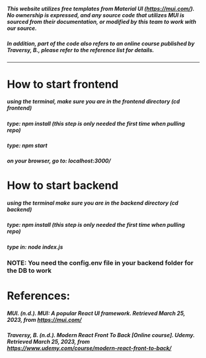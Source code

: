 ##### This website utilizes free templates from Material UI (https://mui.com/). No ownership is expressed, and any source code that utilizes MUI is sourced from their documentation, or modified by this team to work with our source.
##### In addition, part of the code also refers to an online course published by Traversy, B., please refer to the reference list for details.
---

# How to start frontend

##### using the terminal, make sure you are in the frontend directory (cd frontend)
##### type: npm install (this step is only needed the first time when pulling repo)
##### type: npm start
##### on your browser, go to: localhost:3000/

# How to start backend

##### using the terminal make sure you are in the backend directory (cd backend)
##### type: npm install (this step is only needed the first time when pulling repo)
##### type in: node index.js

### NOTE: You need the config.env file in your backend folder for the DB to work

# References:
##### MUI. (n.d.). MUI: A popular React UI framework. Retrieved March 25, 2023, from https://mui.com/
##### Traversy, B. (n.d.). Modern React Front To Back [Online course]. Udemy. Retrieved March 25, 2023, from https://www.udemy.com/course/modern-react-front-to-back/
